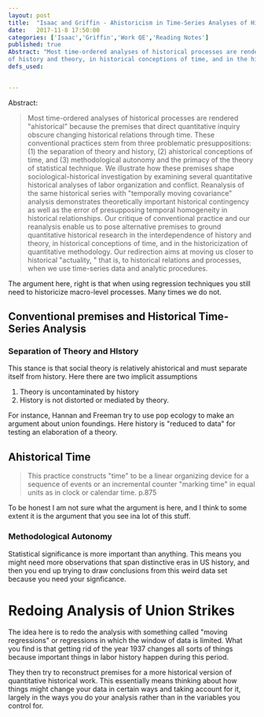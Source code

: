 ```yaml
---
layout: post
title:  "Isaac and Griffin - Ahistoricism in Time-Series Analyses of Historical Process"
date:   2017-11-8 17:50:00
categories: ['Isaac','Griffin','Work QE','Reading Notes']
published: true
Abstract: "Most time-ordered analyses of historical processes are rendered ahistorical because the premises that direct quantitative inquiry obscure changing historical relations through time. These conventional practices stem from three problematic presuppositions: (1) the separation of theory and history, (2) ahistorical conceptions of time, and (3) methodological autonomy and the primacy of the theory of statistical technique. We illustrate how these premises shape sociological-historical investigation by examining several quantitative historical analyses of labor organization and conflict. Reanalysis of the same historical series with temporally moving covariance analysis demonstrates theoretically important historical contingency as well as the error of presupposing temporal homogeneity in historical relationships. Our critique of conventional practice and our reanalysis enable us to pose alternative premises to ground quantitative historical research in the interdependence
of history and theory, in historical conceptions of time, and in the historicization of quantitative methodology. Our redirection aims at moving us closer to historical actuality, that is, to historical relations and processes, when we use time-series data and analytic procedures."
defs_used:


---
```

Abstract:
>Most time-ordered analyses of historical processes are rendered "ahistorical" because the premises that direct quantitative inquiry obscure changing historical relations through time. These conventional practices stem from three problematic presuppositions: (1) the separation of theory and history, (2) ahistorical conceptions of time, and (3) methodological autonomy and the primacy of the theory of statistical technique. We illustrate how these premises shape sociological-historical investigation by examining several quantitative historical analyses of labor organization and conflict. Reanalysis of the same historical series with "temporally moving covariance" analysis demonstrates theoretically important historical contingency as well as the error of presupposing temporal homogeneity in historical relationships. Our critique of conventional practice and our reanalysis enable us to pose alternative premises to ground quantitative historical research in the interdependence of history and theory, in historical conceptions of time, and in the historicization of quantitative methodology. Our redirection aims at moving us closer to historical "actuality, " that is, to historical relations and processes, when we use time-series data and analytic procedures.

The argument here, right is that when using regression techniques you still need to historicize macro-level processes. Many times we do not.

## Conventional premises and Historical Time-Series Analysis

### Separation of Theory and HIstory
This stance is that social theory is relatively ahistorical and must separate itself from history. Here there are two implicit assumptions
1. Theory is uncontaminated by history  
2. History is not distorted or mediated by theory.

For instance, Hannan and Freeman try to use pop ecology to make an argument about union foundings. Here history is "reduced to data" for testing an elaboration of a theory.

## Ahistorical Time
>This practice constructs "time" to be a linear organizing device for a sequence of events or an incremental counter "marking time" in equal units as in clock or calendar time. p.875

To be honest I am not sure what the argument is here, and I think to some extent it is the argument that you see ina lot of this stuff.

### Methodological Autonomy
Statistical significance is more important than anything. This means you might need more observations that span distinctive eras in US history, and then you end up trying to draw conclusions from this weird data set because you need your signficance.


# Redoing Analysis of Union Strikes

The idea here is to redo the analysis with something called "moving regressions" or regressions in which the window of data is limited.
What you find is that getting rid of the year 1937 changes all sorts of things because important things in labor history happen during this period.

They then try to reconstruct premises for a more historical version of quantitative historical work. This essentially means thinking about how things might change your data in certain ways and taking account for it, largely in the ways you do your analysis rather than in the variables you control for.
